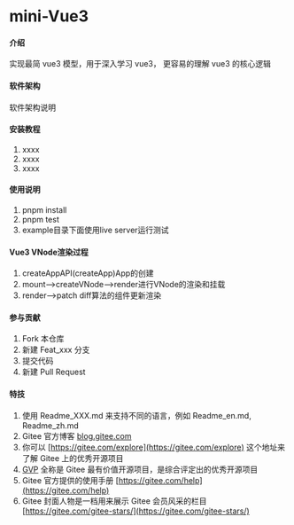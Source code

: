 # mini-Vue3

#### 介绍
实现最简 vue3 模型，用于深入学习 vue3， 更容易的理解 vue3 的核心逻辑



#### 软件架构
软件架构说明



#### 安装教程

1.  xxxx
2.  xxxx
3.  xxxx

#### 使用说明

1.  pnpm install
2.  pnpm test
3.  example目录下面使用live server运行测试

#### Vue3 VNode渲染过程
1.  createAppAPI(createApp)App的创建
2.  mount-->createVNode-->render进行VNode的渲染和挂载
3.  render-->patch diff算法的组件更新渲染

#### 参与贡献

1.  Fork 本仓库
2.  新建 Feat_xxx 分支
3.  提交代码
4.  新建 Pull Request


#### 特技

1.  使用 Readme\_XXX.md 来支持不同的语言，例如 Readme\_en.md, Readme\_zh.md
2.  Gitee 官方博客 [blog.gitee.com](https://blog.gitee.com)
3.  你可以 [https://gitee.com/explore](https://gitee.com/explore) 这个地址来了解 Gitee 上的优秀开源项目
4.  [GVP](https://gitee.com/gvp) 全称是 Gitee 最有价值开源项目，是综合评定出的优秀开源项目
5.  Gitee 官方提供的使用手册 [https://gitee.com/help](https://gitee.com/help)
6.  Gitee 封面人物是一档用来展示 Gitee 会员风采的栏目 [https://gitee.com/gitee-stars/](https://gitee.com/gitee-stars/)
